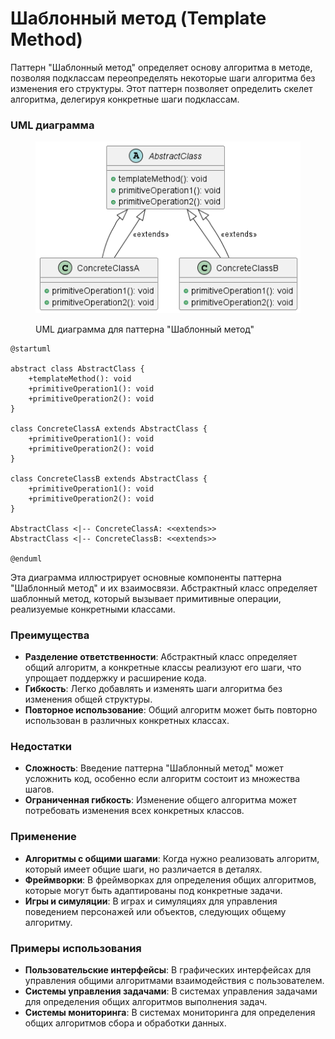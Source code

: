 # Шаблонный метод (Template Method)

Паттерн "Шаблонный метод" определяет основу алгоритма в методе, позволяя подклассам переопределять некоторые шаги алгоритма без изменения его структуры. Этот паттерн позволяет определить скелет алгоритма, делегируя конкретные шаги подклассам.

### **UML диаграмма**

<figure><img src="../../../.gitbook/assets/image.png" alt=""><figcaption><p>UML диаграмма для паттерна "Шаблонный метод"</p></figcaption></figure>

```plaintext
@startuml

abstract class AbstractClass {
    +templateMethod(): void
    +primitiveOperation1(): void
    +primitiveOperation2(): void
}

class ConcreteClassA extends AbstractClass {
    +primitiveOperation1(): void
    +primitiveOperation2(): void
}

class ConcreteClassB extends AbstractClass {
    +primitiveOperation1(): void
    +primitiveOperation2(): void
}

AbstractClass <|-- ConcreteClassA: <<extends>>
AbstractClass <|-- ConcreteClassB: <<extends>>

@enduml
```

Эта диаграмма иллюстрирует основные компоненты паттерна "Шаблонный метод" и их взаимосвязи. Абстрактный класс определяет шаблонный метод, который вызывает примитивные операции, реализуемые конкретными классами.

### Преимущества

* **Разделение ответственности**: Абстрактный класс определяет общий алгоритм, а конкретные классы реализуют его шаги, что упрощает поддержку и расширение кода.
* **Гибкость**: Легко добавлять и изменять шаги алгоритма без изменения общей структуры.
* **Повторное использование**: Общий алгоритм может быть повторно использован в различных конкретных классах.

### Недостатки

* **Сложность**: Введение паттерна "Шаблонный метод" может усложнить код, особенно если алгоритм состоит из множества шагов.
* **Ограниченная гибкость**: Изменение общего алгоритма может потребовать изменения всех конкретных классов.

### Применение

* **Алгоритмы с общими шагами**: Когда нужно реализовать алгоритм, который имеет общие шаги, но различается в деталях.
* **Фреймворки**: В фреймворках для определения общих алгоритмов, которые могут быть адаптированы под конкретные задачи.
* **Игры и симуляции**: В играх и симуляциях для управления поведением персонажей или объектов, следующих общему алгоритму.

### Примеры использования

* **Пользовательские интерфейсы**: В графических интерфейсах для управления общими алгоритмами взаимодействия с пользователем.
* **Системы управления задачами**: В системах управления задачами для определения общих алгоритмов выполнения задач.
* **Системы мониторинга**: В системах мониторинга для определения общих алгоритмов сбора и обработки данных.
